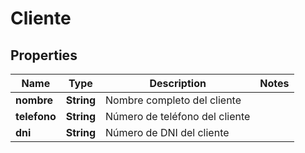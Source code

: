 
# Cliente

## Properties
Name | Type | Description | Notes
------------ | ------------- | ------------- | -------------
**nombre** | **String** | Nombre completo del cliente | 
**telefono** | **String** | Número de teléfono del cliente | 
**dni** | **String** | Número de DNI del cliente | 



